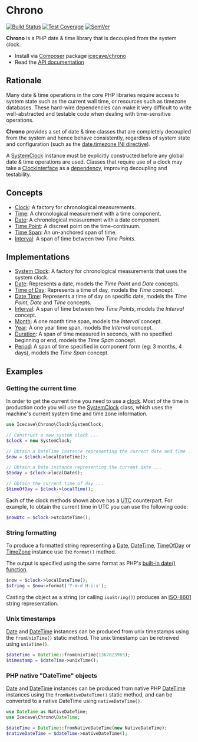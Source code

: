 # Chrono

[![Build Status]](https://travis-ci.org/IcecaveStudios/chrono)
[![Test Coverage]](https://coveralls.io/r/IcecaveStudios/chrono?branch=develop)
[![SemVer]](http://semver.org)

**Chrono** is a PHP date & time library that is decoupled from the system clock.

* Install via [Composer](http://getcomposer.org) package [icecave/chrono](https://packagist.org/packages/icecave/chrono)
* Read the [API documentation](http://icecavestudios.github.io/chrono/artifacts/documentation/api/)

## Rationale

Many date & time operations in the core PHP libraries require access to system state such as the current wall time, or
resources such as timezone databases. These hard-wire dependencies can make it very difficult to write well-abstracted
and testable code when dealing with time-sensitive operations.

**Chrono** provides a set of date & time classes that are completely decoupled from the system and hence behave
consistently, regardless of system state and configuration (such as the
[date.timezone INI directive](http://www.php.net/manual/en/datetime.configuration.php#ini.date.timezone)).

A [SystemClock](src/Icecave/Chrono/Clock/SystemClock.php) instance must be explicitly constructed before any global
date & time operations are used. Classes that require use of a clock may take a [ClockInterface](src/Icecave/Chrono/Clock/ClockInterface.php)
as a [dependency](http://en.wikipedia.org/wiki/Dependency_injection), improving decoupling and testability.

## Concepts

* [Clock](src/Icecave/Chrono/Clock/ClockInterface.php): A factory for chronological measurements.
* [Time](src/Icecave/Chrono/TimeInterface.php): A chronological measurement with a time component.
* [Date](src/Icecave/Chrono/DateInterface.php): A chronological measurement with a date component.
* [Time Point](src/Icecave/Chrono/TimePointInterface.php): A discreet point on the time-continuum.
* [Time Span](src/Icecave/Chrono/TimeSpan/TimeSpanInterface.php): An un-anchored span of time.
* [Interval](src/Icecave/Chrono/Interval/IntervalInterface.php): A span of time between two *Time Points*.

## Implementations

* [System Clock](src/Icecave/Chrono/Clock/SystemClock.php): A factory for chronological measurements that uses the system clock.
* [Date](src/Icecave/Chrono/Date.php): Represents a date, models the *Time Point* and *Date* concepts.
* [Time of Day](src/Icecave/Chrono/TimeOfDay.php): Represents a time of day, models the *Time* concept.
* [Date Time](src/Icecave/Chrono/DateTime.php): Represents a time of day on specific date, models the *Time Point*, *Date* and *Time* concepts.
* [Interval](src/Icecave/Chrono/Interval/Interval.php): A span of time between two *Time Points*, models the *Interval* concept.
* [Month](src/Icecave/Chrono/Interval/Month.php): A one month time span, models the *Interval* concept.
* [Year](src/Icecave/Chrono/Interval/Year.php): A one year time span, models the *Interval* concept.
* [Duration](src/Icecave/Chrono/TimeSpan/Duration.php): A span of time measured in seconds, with no specified beginning or end, models the *Time Span* concept.
* [Period](src/Icecave/Chrono/TimeSpan/Period.php): A span of time specified in component form (eg: 3 months, 4 days), models the *Time Span* concept.

## Examples

### Getting the current time

In order to get the current time you need to use a [clock](src/Icecave/Chrono/Clock/ClockInterface.php).
Most of the time in production code you will use the [SystemClock](src/Icecave/Chrono/Clock/SystemClock.php) class,
which uses the machine's current system time and time zone information.

```php
use Icecave\Chrono\Clock\SystemClock;

// Construct a new system clock ...
$clock = new SystemClock;

// Obtain a DateTime instance representing the current date and time ...
$now = $clock->localDateTime();

// Obtain a Date instance representing the current date ...
$today = $clock->localDate();

// Obtain the current time of day ...
$timeOfDay = $clock->localTime();
```

Each of the clock methods shown above has a [UTC](http://en.wikipedia.org/wiki/Coordinated_Universal_Time) counterpart.
For example, to obtain the current time in UTC you can use the following code:

```php
$nowUtc = $clock->utcDateTime();
```

### String formatting

To produce a formatted string representing a [Date](src/Icecave/Chrono/Date.php), [DateTime](src/Icecave/Chrono/DateTime.php),
[TimeOfDay](src/Icecave/Chrono/TimeOfDay.php) or [TimeZone](src/Icecave/Chrono/TimeZone.php) instance use the `format()`
method.

The output is specified using the same format as PHP's [built-in date() function](http://php.net/manual/en/function.date.php).

```php
$now = $clock->localDateTime();
$string = $now->format('Y-m-d H:i:s');
```

Casting the object as a string (or calling `isoString()`) produces an [ISO-8601](http://en.wikipedia.org/wiki/ISO_8601)
string representation.

### Unix timestamps

[Date](src/Icecave/Chrono/Date.php) and [DateTime](src/Icecave/Chrono/DateTime.php) instances can be produced from unix
timestamps using the `fromUnixTime()` static method. The unix timestamp can be retreived using `unixTime()`.

```php
$dateTime = DateTime::fromUnixTime(1367823963);
$timestamp = $dateTime->unixTime();
```

### PHP native "DateTime" objects

[Date](src/Icecave/Chrono/Date.php) and [DateTime](src/Icecave/Chrono/DateTime.php) instances can be produced from
native PHP [DateTime](http://php.net/manual/en/class.datetime.php) instances using the `fromNativeDateTime()` static
method, and can be converted to a native DateTime using `nativeDateTime()`.

```php
use DateTime as NativeDateTime;
use Icecave\Chrono\DateTime;

$dateTime = DateTime::fromNativeDateTime(new NativeDateTime);
$nativeDateTime = $dateTime->nativeDateTime();
```

<!-- references -->
[Build Status]: http://img.shields.io/travis/IcecaveStudios/chrono/develop.svg
[Test Coverage]: http://img.shields.io/coveralls/IcecaveStudios/chrono/develop.svg
[SemVer]: http://img.shields.io/:semver-0.4.0-yellow.svg
